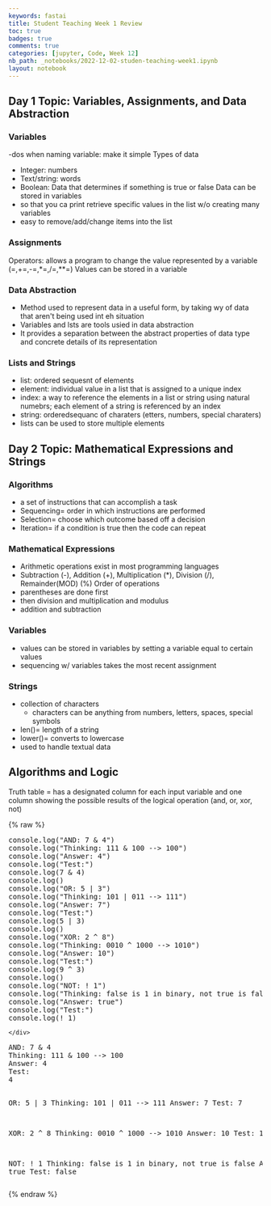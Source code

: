 ```yaml
---
keywords: fastai
title: Student Teaching Week 1 Review
toc: true 
badges: true
comments: true
categories: [jupyter, Code, Week 12]
nb_path: _notebooks/2022-12-02-studen-teaching-week1.ipynb
layout: notebook
---
```


<!--
#################################################
### THIS FILE WAS AUTOGENERATED! DO NOT EDIT! ###
#################################################
# file to edit: _notebooks/2022-12-02-studen-teaching-week1.ipynb
-->

<div class="container" id="notebook-container">
        
<div class="cell border-box-sizing text_cell rendered"><div class="inner_cell">
<div class="text_cell_render border-box-sizing rendered_html">
<h2 id="Day-1-Topic:-Variables,-Assignments,-and-Data-Abstraction">Day 1 Topic: Variables, Assignments, and Data Abstraction<a class="anchor-link" href="#Day-1-Topic:-Variables,-Assignments,-and-Data-Abstraction"> </a></h2><h3 id="Variables">Variables<a class="anchor-link" href="#Variables"> </a></h3><p>-dos when naming variable: make it simple
Types of data</p>
<ul>
<li>Integer: numbers</li>
<li>Text/string: words</li>
<li>Boolean: Data that determines if something is true or false
Data can be stored in variables</li>
<li>so that you ca print retrieve specific values in the list w/o creating many variables</li>
<li>easy to remove/add/change items into the list</li>
</ul>
<h3 id="Assignments">Assignments<a class="anchor-link" href="#Assignments"> </a></h3><p>Operators: allows a program to change the value represented by a variable (=,+=,-=,*=,/=,**=)
Values can be stored in a variable</p>
<h3 id="Data-Abstraction">Data Abstraction<a class="anchor-link" href="#Data-Abstraction"> </a></h3><ul>
<li>Method used to represent data in a useful form, by taking wy of data that aren't being used int eh situation</li>
<li>Variables and lsts are tools usied in data abstraction</li>
<li>It provides a separation between the abstract properties of data type and concrete details of its representation</li>
</ul>
<h3 id="Lists-and-Strings">Lists and Strings<a class="anchor-link" href="#Lists-and-Strings"> </a></h3><ul>
<li>list: ordered sequesnt of elements</li>
<li>element: individual value in a list that is assigned to a unique index</li>
<li>index: a way to reference the elements in a list or string using natural numebrs; each element of a string is referenced by an index</li>
<li>string: orderedsequanc of charaters (etters, numbers, special charaters)</li>
<li>lists can be used to store multiple elements</li>
</ul>

</div>
</div>
</div>
<div class="cell border-box-sizing text_cell rendered"><div class="inner_cell">
<div class="text_cell_render border-box-sizing rendered_html">
<h2 id="Day-2-Topic:-Mathematical-Expressions-and-Strings">Day 2 Topic: Mathematical Expressions and Strings<a class="anchor-link" href="#Day-2-Topic:-Mathematical-Expressions-and-Strings"> </a></h2><h3 id="Algorithms">Algorithms<a class="anchor-link" href="#Algorithms"> </a></h3><ul>
<li>a set of instructions that can accomplish a task</li>
<li>Sequencing= order in which instructions are performed</li>
<li>Selection= choose which outcome based off a decision</li>
<li>Iteration= if a condition is true then the code can repeat</li>
</ul>
<h3 id="Mathematical-Expressions">Mathematical Expressions<a class="anchor-link" href="#Mathematical-Expressions"> </a></h3><ul>
<li>Arithmetic operations exist in most programming languages</li>
<li>Subtraction (-), Addition (+), Multiplication (*), Division (/), Remainder(MOD) (%)
Order of operations</li>
<li>parentheses are done first</li>
<li>then division and multiplication and modulus</li>
<li>addition and subtraction</li>
</ul>
<h3 id="Variables">Variables<a class="anchor-link" href="#Variables"> </a></h3><ul>
<li>values can be stored in variables by setting a variable equal to certain values</li>
<li>sequencing w/ variables takes the most recent assignment </li>
</ul>
<h3 id="Strings">Strings<a class="anchor-link" href="#Strings"> </a></h3><ul>
<li>collection of characters<ul>
<li>characters can be anything from numbers, letters, spaces, special symbols</li>
</ul>
</li>
<li>len()= length of a string</li>
<li>lower()= converts to lowercase</li>
<li>used to handle textual data</li>
</ul>

</div>
</div>
</div>
<div class="cell border-box-sizing text_cell rendered"><div class="inner_cell">
<div class="text_cell_render border-box-sizing rendered_html">
<h2 id="Algorithms-and-Logic">Algorithms and Logic<a class="anchor-link" href="#Algorithms-and-Logic"> </a></h2><p>Truth table = has a designated column for each input variable and one column showing the possible results of the logical operation (and, or, xor, not)</p>

</div>
</div>
</div>
    {% raw %}
    
<div class="cell border-box-sizing code_cell rendered">
<div class="input">

<div class="inner_cell">
    <div class="input_area">
<div class=" highlight hl-javascript"><pre><span></span><span class="nx">console</span><span class="p">.</span><span class="nx">log</span><span class="p">(</span><span class="s2">&quot;AND: 7 &amp; 4&quot;</span><span class="p">)</span>
<span class="nx">console</span><span class="p">.</span><span class="nx">log</span><span class="p">(</span><span class="s2">&quot;Thinking: 111 &amp; 100 --&gt; 100&quot;</span><span class="p">)</span>
<span class="nx">console</span><span class="p">.</span><span class="nx">log</span><span class="p">(</span><span class="s2">&quot;Answer: 4&quot;</span><span class="p">)</span>
<span class="nx">console</span><span class="p">.</span><span class="nx">log</span><span class="p">(</span><span class="s2">&quot;Test:&quot;</span><span class="p">)</span>
<span class="nx">console</span><span class="p">.</span><span class="nx">log</span><span class="p">(</span><span class="mf">7</span> <span class="o">&amp;</span> <span class="mf">4</span><span class="p">)</span>
<span class="nx">console</span><span class="p">.</span><span class="nx">log</span><span class="p">()</span>
<span class="nx">console</span><span class="p">.</span><span class="nx">log</span><span class="p">(</span><span class="s2">&quot;OR: 5 | 3&quot;</span><span class="p">)</span>
<span class="nx">console</span><span class="p">.</span><span class="nx">log</span><span class="p">(</span><span class="s2">&quot;Thinking: 101 | 011 --&gt; 111&quot;</span><span class="p">)</span>
<span class="nx">console</span><span class="p">.</span><span class="nx">log</span><span class="p">(</span><span class="s2">&quot;Answer: 7&quot;</span><span class="p">)</span>
<span class="nx">console</span><span class="p">.</span><span class="nx">log</span><span class="p">(</span><span class="s2">&quot;Test:&quot;</span><span class="p">)</span>
<span class="nx">console</span><span class="p">.</span><span class="nx">log</span><span class="p">(</span><span class="mf">5</span> <span class="o">|</span> <span class="mf">3</span><span class="p">)</span>
<span class="nx">console</span><span class="p">.</span><span class="nx">log</span><span class="p">()</span>
<span class="nx">console</span><span class="p">.</span><span class="nx">log</span><span class="p">(</span><span class="s2">&quot;XOR: 2 ^ 8&quot;</span><span class="p">)</span>
<span class="nx">console</span><span class="p">.</span><span class="nx">log</span><span class="p">(</span><span class="s2">&quot;Thinking: 0010 ^ 1000 --&gt; 1010&quot;</span><span class="p">)</span>
<span class="nx">console</span><span class="p">.</span><span class="nx">log</span><span class="p">(</span><span class="s2">&quot;Answer: 10&quot;</span><span class="p">)</span>
<span class="nx">console</span><span class="p">.</span><span class="nx">log</span><span class="p">(</span><span class="s2">&quot;Test:&quot;</span><span class="p">)</span>
<span class="nx">console</span><span class="p">.</span><span class="nx">log</span><span class="p">(</span><span class="mf">9</span> <span class="o">^</span> <span class="mf">3</span><span class="p">)</span>
<span class="nx">console</span><span class="p">.</span><span class="nx">log</span><span class="p">()</span>
<span class="nx">console</span><span class="p">.</span><span class="nx">log</span><span class="p">(</span><span class="s2">&quot;NOT: ! 1&quot;</span><span class="p">)</span>
<span class="nx">console</span><span class="p">.</span><span class="nx">log</span><span class="p">(</span><span class="s2">&quot;Thinking: false is 1 in binary, not true is false&quot;</span><span class="p">)</span>
<span class="nx">console</span><span class="p">.</span><span class="nx">log</span><span class="p">(</span><span class="s2">&quot;Answer: true&quot;</span><span class="p">)</span>
<span class="nx">console</span><span class="p">.</span><span class="nx">log</span><span class="p">(</span><span class="s2">&quot;Test:&quot;</span><span class="p">)</span>
<span class="nx">console</span><span class="p">.</span><span class="nx">log</span><span class="p">(</span><span class="o">!</span> <span class="mf">1</span><span class="p">)</span>
</pre></div>

    </div>
</div>
</div>

<div class="output_wrapper">
<div class="output">

<div class="output_area">

<div class="output_subarea output_stream output_stdout output_text">
<pre>AND: 7 &amp; 4
Thinking: 111 &amp; 100 --&gt; 100
Answer: 4
Test:
4

OR: 5 | 3
Thinking: 101 | 011 --&gt; 111
Answer: 7
Test:
7

XOR: 2 ^ 8
Thinking: 0010 ^ 1000 --&gt; 1010
Answer: 10
Test:
10

NOT: ! 1
Thinking: false is 1 in binary, not true is false
Answer: true
Test:
false
</pre>
</div>
</div>

</div>
</div>

</div>
    {% endraw %}

</div>
 

